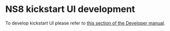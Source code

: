 # NS8 kickstart UI development

To develop kickstart UI please refer to [this section of the Developer manual](https://nethserver.github.io/ns8-core/ui/modules/#module-ui-development).
